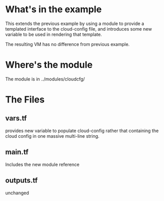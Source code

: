 What's in the example
=====================

This extends the previous example by using a module to provide a
templated interface to the cloud-config file, and introduces some new
variable to be used in rendering that template.

The resulting VM has no difference from previous example.

Where's the module
==================

The module is in ../modules/cloudcfg/

The Files
=========

vars.tf
-------

provides new variable to populate cloud-config rather that containing
the cloud config in one massive multi-line string.

main.tf
-------

Includes the new module reference

outputs.tf
----------

unchanged
